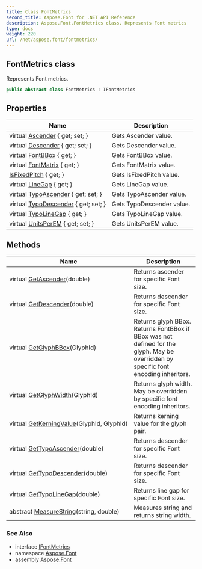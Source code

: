 ```yaml
---
title: Class FontMetrics
second_title: Aspose.Font for .NET API Reference
description: Aspose.Font.FontMetrics class. Represents Font metrics
type: docs
weight: 220
url: /net/aspose.font/fontmetrics/
---
```

## FontMetrics class

Represents Font metrics.

```csharp
public abstract class FontMetrics : IFontMetrics
```

## Properties

| Name | Description |
| --- | --- |
| virtual [Ascender](../../aspose.font/fontmetrics/ascender/) { get; set; } | Gets Ascender value. |
| virtual [Descender](../../aspose.font/fontmetrics/descender/) { get; set; } | Gets Descender value. |
| virtual [FontBBox](../../aspose.font/fontmetrics/fontbbox/) { get; } | Gets FontBBox value. |
| virtual [FontMatrix](../../aspose.font/fontmetrics/fontmatrix/) { get; } | Gets FontMatrix value. |
| [IsFixedPitch](../../aspose.font/fontmetrics/isfixedpitch/) { get; } | Gets IsFixedPitch value. |
| virtual [LineGap](../../aspose.font/fontmetrics/linegap/) { get; } | Gets LineGap value. |
| virtual [TypoAscender](../../aspose.font/fontmetrics/typoascender/) { get; set; } | Gets TypoAscender value. |
| virtual [TypoDescender](../../aspose.font/fontmetrics/typodescender/) { get; set; } | Gets TypoDescender value. |
| virtual [TypoLineGap](../../aspose.font/fontmetrics/typolinegap/) { get; } | Gets TypoLineGap value. |
| virtual [UnitsPerEM](../../aspose.font/fontmetrics/unitsperem/) { get; set; } | Gets UnitsPerEM value. |

## Methods

| Name | Description |
| --- | --- |
| virtual [GetAscender](../../aspose.font/fontmetrics/getascender/)(double) | Returns ascender for specific Font size. |
| virtual [GetDescender](../../aspose.font/fontmetrics/getdescender/)(double) | Returns descender for specific Font size. |
| virtual [GetGlyphBBox](../../aspose.font/fontmetrics/getglyphbbox/)(GlyphId) | Returns glyph BBox. Returns FontBBox if BBox was not defined for the glyph. May be overridden by specific font encoding inheritors. |
| virtual [GetGlyphWidth](../../aspose.font/fontmetrics/getglyphwidth/)(GlyphId) | Returns glyph width. May be overridden by specific font encoding inheritors. |
| virtual [GetKerningValue](../../aspose.font/fontmetrics/getkerningvalue/)(GlyphId, GlyphId) | Returns kerning value for the glyph pair. |
| virtual [GetTypoAscender](../../aspose.font/fontmetrics/gettypoascender/)(double) | Returns descender for specific Font size. |
| virtual [GetTypoDescender](../../aspose.font/fontmetrics/gettypodescender/)(double) | Returns descender for specific Font size. |
| virtual [GetTypoLineGap](../../aspose.font/fontmetrics/gettypolinegap/)(double) | Returns line gap for specific Font size. |
| abstract [MeasureString](../../aspose.font/fontmetrics/measurestring/)(string, double) | Measures string and returns string width. |

### See Also

* interface [IFontMetrics](../ifontmetrics/)
* namespace [Aspose.Font](../../aspose.font/)
* assembly [Aspose.Font](../../)



